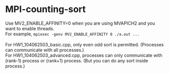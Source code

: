 # MPI-counting-sort
Use MV2_ENABLE_AFFINITY=0 when you are using MVAPICH2 and you want to enable threads.<br>
For example, `mpiexec -genv MV2_ENABLE_AFFINITY 0 ./a.out ...`<br><br>
For HW1_104062503_basic.cpp, only even odd sort is permitted. (Processes can communicate with all processes.)<br>
For HW1_104062503_advanced.cpp, processes can only communicate with (rank-1) process or (rank+1) process. (But you can do any sort inside process.)
